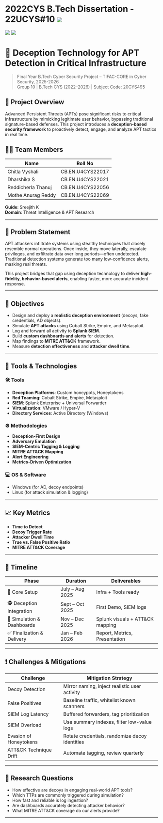 # 2022CYS B.Tech Dissertation - 22UCYS#10 ![](https://img.shields.io/badge/-Started-darkgreen)
![](https://img.shields.io/badge/Batch-22UCYS-green) ![](https://img.shields.io/badge/Domain-Security-blue) 
# 🎯 Deception Technology for APT Detection in Critical Infrastructure

> Final Year B.Tech Cyber Security Project – TIFAC-CORE in Cyber Security, 2025-2026  
> Group 10 | B.Tech CYS (2022–2026) | Subject Code: 20CYS495

## 🧠 Project Overview

Advanced Persistent Threats (APTs) pose significant risks to critical infrastructure by mimicking legitimate user behavior, bypassing traditional signature-based defenses. This project introduces a **deception-based security framework** to proactively detect, engage, and analyze APT tactics in real time.

## 👨‍💻 Team Members

| Name                | Roll No           |
|---------------------|-------------------|
| Chitla Vyshali      | CB.EN.U4CYS22017  |
| Dharshika S         | CB.EN.U4CYS22021  |
| Reddicherla Thanuj  | CB.EN.U4CYS22056  |
| Mothe Anurag Reddy  | CB.EN.U4CYS22069  |

**Guide**: Sreejith K  
**Domain**: Threat Intelligence & APT Research

---

## 🚨 Problem Statement

APT attackers infiltrate systems using stealthy techniques that closely resemble normal operations. Once inside, they move laterally, escalate privileges, and exfiltrate data over long periods—often undetected. Traditional detection systems generate too many low-confidence alerts, masking real threats.

This project bridges that gap using deception technology to deliver **high-fidelity, behavior-based alerts**, enabling faster, more accurate incident response.

---

## 🎯 Objectives

- Design and deploy a **realistic deception environment** (decoys, fake credentials, AD objects).
- Simulate **APT attacks** using Cobalt Strike, Empire, and Metasploit.
- Log and forward all activity to **Splunk SIEM**.
- Build **custom dashboards and alerts** for detection.
- Map findings to **MITRE ATT&CK** framework.
- Measure **detection effectiveness** and **attacker dwell time**.

---

## 🧪 Tools & Technologies

### 🛠 Tools
- **Deception Platforms**: Custom honeypots, Honeytokens
- **Red Teaming**: Cobalt Strike, Empire, Metasploit
- **SIEM**: Splunk Enterprise + Universal Forwarder
- **Virtualization**: VMware / Hyper-V
- **Directory Services**: Active Directory (Windows)

### ⚙️ Methodologies
- **Deception-First Design**
- **Adversary Emulation**
- **SIEM-Centric Tagging & Logging**
- **MITRE ATT&CK Mapping**
- **Alert Engineering**
- **Metrics-Driven Optimization**

### 💻 OS & Software
- Windows (for AD, decoy endpoints)
- Linux (for attack simulation & logging)

---

## 📈 Key Metrics

- **Time to Detect**
- **Decoy Trigger Rate**
- **Attacker Dwell Time**
- **True vs. False Positive Ratio**
- **MITRE ATT&CK Coverage**

---

## 📅 Timeline

| Phase                        | Duration        | Deliverables |
|-----------------------------|-----------------|--------------|
| 🔧 Core Setup               | July – Aug 2025 | Infra + Tools ready |
| 🕵️ Deception Integration    | Sept – Oct 2025 | First Demo, SIEM logs |
| 🎯 Simulation & Dashboards  | Nov – Dec 2025  | Splunk visuals + ATT&CK mapping |
| ✅ Finalization & Delivery  | Jan – Feb 2026  | Report, Metrics, Presentation |

---

## ❗ Challenges & Mitigations

| Challenge                     | Mitigation Strategy                                   |
|------------------------------|--------------------------------------------------------|
| Decoy Detection              | Mirror naming, inject realistic user activity          |
| False Positives              | Baseline traffic, whitelist known scanners             |
| SIEM Log Latency             | Buffered forwarders, tag prioritization                |
| SIEM Overload                | Use summary indexes, filter low-value logs             |
| Evasion of Honeytokens       | Rotate credentials, randomize decoy identities         |
| ATT&CK Technique Drift       | Automate tagging, review quarterly                     |

---

## 📌 Research Questions

- How effective are decoys in engaging real-world APT tools?
- Which TTPs are commonly triggered during simulation?
- How fast and reliable is log ingestion?
- Are dashboards accurately detecting attacker behavior?
- What MITRE ATT&CK coverage do our alerts provide?

---



